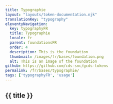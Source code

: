 ```yaml
---
title: Typographie
layout: "layouts/token-documentation.njk"
translationKey: "typography"
eleventyNavigation:
  key: typographyFR
  title: Typographie
  locale: fr
  parent: foundationsFR
  order: 4
  description: This is the foundation
  thumbnail: /images/fr/bases/foundation.png
  alt: This is an image of the foundation
github: https://github.com/cds-snc/gcds-tokens
permalink: /fr/bases/typographie/
tags: ['typographyFR', 'usage']
---
```


## {{ title }}
